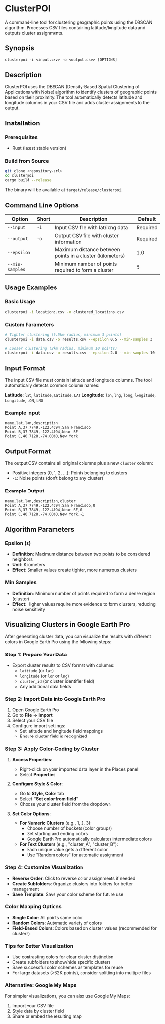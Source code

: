 # ClusterPOI

A command-line tool for clustering geographic points using the DBSCAN algorithm. Processes CSV files containing latitude/longitude data and outputs cluster assignments.

## Synopsis

```
clusterpoi -i <input.csv> -o <output.csv> [OPTIONS]
```

## Description

ClusterPOI uses the DBSCAN (Density-Based Spatial Clustering of Applications with Noise) algorithm to identify clusters of geographic points based on their proximity. The tool automatically detects latitude and longitude columns in your CSV file and adds cluster assignments to the output.

## Installation

### Prerequisites
- Rust (latest stable version)

### Build from Source
```bash
git clone <repository-url>
cd clusterpoi
cargo build --release
```

The binary will be available at `target/release/clusterpoi`.

## Command Line Options

| Option | Short | Description | Default |
|--------|-------|-------------|---------|
| `--input` | `-i` | Input CSV file with lat/long data | Required |
| `--output` | `-o` | Output CSV file with cluster information | Required |
| `--epsilon` | | Maximum distance between points in a cluster (kilometers) | 1.0 |
| `--min-samples` | | Minimum number of points required to form a cluster | 5 |

## Usage Examples

### Basic Usage
```bash
clusterpoi -i locations.csv -o clustered_locations.csv
```

### Custom Parameters
```bash
# Tighter clustering (0.5km radius, minimum 3 points)
clusterpoi -i data.csv -o results.csv --epsilon 0.5 --min-samples 3

# Looser clustering (2km radius, minimum 10 points)
clusterpoi -i data.csv -o results.csv --epsilon 2.0 --min-samples 10
```

## Input Format

The input CSV file must contain latitude and longitude columns. The tool automatically detects common column names:

**Latitude**: `lat`, `latitude`, `Latitude`, `LAT`
**Longitude**: `lon`, `lng`, `long`, `longitude`, `Longitude`, `LON`, `LNG`

### Example Input
```csv
name,lat,lon,description
Point A,37.7749,-122.4194,San Francisco
Point B,37.7849,-122.4094,Near SF
Point C,40.7128,-74.0060,New York
```

## Output Format

The output CSV contains all original columns plus a new `cluster` column:
- Positive integers (0, 1, 2, ...): Points belonging to clusters
- `-1`: Noise points (don't belong to any cluster)

### Example Output
```csv
name,lat,lon,description,cluster
Point A,37.7749,-122.4194,San Francisco,0
Point B,37.7849,-122.4094,Near SF,0
Point C,40.7128,-74.0060,New York,-1
```

## Algorithm Parameters

### Epsilon (ε)
- **Definition**: Maximum distance between two points to be considered neighbors
- **Unit**: Kilometers
- **Effect**: Smaller values create tighter, more numerous clusters

### Min Samples
- **Definition**: Minimum number of points required to form a dense region (cluster)
- **Effect**: Higher values require more evidence to form clusters, reducing noise sensitivity

## Visualizing Clusters in Google Earth Pro

After generating cluster data, you can visualize the results with different colors in Google Earth Pro using the following steps:

### Step 1: Prepare Your Data
- Export cluster results to CSV format with columns:
  - `latitude` (or `lat`)
  - `longitude` (or `lon` or `lng`)
  - `cluster_id` (or cluster identifier field)
  - Any additional data fields

### Step 2: Import Data into Google Earth Pro
1. Open Google Earth Pro
2. Go to **File** → **Import**
3. Select your CSV file
4. Configure import settings:
   - Set latitude and longitude field mappings
   - Ensure cluster field is recognized

### Step 3: Apply Color-Coding by Cluster
1. **Access Properties**:
   - Right-click on your imported data layer in the Places panel
   - Select **Properties**

2. **Configure Style & Color**:
   - Go to **Style, Color** tab
   - Select **"Set color from field"**
   - Choose your cluster field from the dropdown

3. **Set Color Options**:
   - **For Numeric Clusters** (e.g., 1, 2, 3):
     - Choose number of buckets (color groups)
     - Set starting and ending colors
     - Google Earth Pro automatically calculates intermediate colors
   - **For Text Clusters** (e.g., "cluster_A", "cluster_B"):
     - Each unique value gets a different color
     - Use "Random colors" for automatic assignment

### Step 4: Customize Visualization
- **Reverse Order**: Click to reverse color assignments if needed
- **Create Subfolders**: Organize clusters into folders for better management
- **Save Template**: Save your color scheme for future use

### Color Mapping Options
- **Single Color**: All points same color
- **Random Colors**: Automatic variety of colors  
- **Field-Based Colors**: Colors based on cluster values (recommended for clusters)

### Tips for Better Visualization
- Use contrasting colors for clear cluster distinction
- Create subfolders to show/hide specific clusters
- Save successful color schemes as templates for reuse
- For large datasets (>32K points), consider splitting into multiple files

### Alternative: Google My Maps
For simpler visualizations, you can also use Google My Maps:
1. Import your CSV file
2. Style data by cluster field
3. Share or embed the resulting map